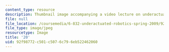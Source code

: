 ```yaml
---
content_type: resource
description: Thumbnail image accompanying a video lecture on underactuated robotics.
file: null
file_location: /coursemedia/6-832-underactuated-robotics-spring-2009/92f98772c501c5076c796eb522462060_20.jpg
file_type: image/jpeg
resourcetype: Image
title: '20'
uid: 92f98772-c501-c507-6c79-6eb522462060
---
```

